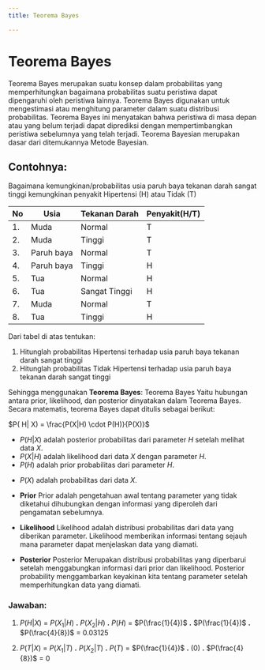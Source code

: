 ```yaml
---
title: Teorema Bayes

---
```


# Teorema Bayes
Teorema Bayes merupakan suatu konsep dalam probabilitas yang memperhitungkan bagaimana probabilitas suatu peristiwa dapat dipengaruhi oleh peristiwa lainnya. Teorema Bayes digunakan untuk mengestimasi atau menghitung parameter dalam suatu distribusi probabilitas. Teorema Bayes ini menyatakan bahwa peristiwa di masa depan atau yang belum terjadi dapat diprediksi dengan mempertimbangkan peristiwa sebelumnya yang telah terjadi. Teorema Bayesian merupakan dasar dari ditemukannya Metode Bayesian.

## Contohnya:
Bagaimana kemungkinan/probabilitas usia paruh baya tekanan darah sangat tinggi kemungkinan penyakit Hipertensi (H) atau Tidak (T)


|No|Usia|Tekanan Darah|Penyakit(H/T)
|--|-------|-------- |-----|
|1.| Muda  | Normal | T |
|2.| Muda  | Tinggi | T |
|3.| Paruh baya| Normal | T |
|4.| Paruh baya| Tinggi | H |
|5.| Tua  | Normal | H |
|6.| Tua  | Sangat Tinggi| H |
|7.| Muda | Normal | T |
|8.| Tua  | Tinggi | H |

Dari tabel di atas tentukan:
1. Hitunglah probabilitas Hipertensi terhadap usia paruh baya tekanan darah sangat tinggi
2. Hitunglah probabilitas Tidak Hipertensi terhadap usia paruh baya tekanan darah sangat tinggi

Sehingga menggunakan **Teorema Bayes**:
Teorema Bayes Yaitu hubungan antara prior, likelihood, dan posterior dinyatakan dalam Teorema Bayes. Secara matematis, teorema Bayes dapat ditulis sebagai berikut:

$P( H| X) = \frac{P(X|H) \cdot P(H)}{P(X)}$

- $P(H | X)$ adalah posterior probabilitas dari parameter $H$ setelah melihat data $X$.
- $P(X | H)$ adalah likelihood dari data $X$ dengan parameter $H$.
- $P(H)$ adalah prior probabilitas dari parameter $H$.
* $P(X)$ adalah probabilitas dari data $X$.


- **Prior**
Prior adalah pengetahuan awal tentang parameter yang tidak diketahui dihubungkan dengan informasi yang diperoleh dari pengamatan sebelumnya.

- **Likelihood**
Likelihood adalah distribusi probabilitas dari data yang diberikan parameter. Likelihood memberikan informasi tentang sejauh mana parameter dapat menjelaskan data yang diamati. 

- **Posterior**
Posterior Merupakan distribusi probabilitas yang diperbarui setelah menggabungkan informasi dari prior dan likelihood. Posterior probability menggambarkan keyakinan kita tentang parameter setelah memperhitungkan data yang diamati.

### Jawaban:
1. $P(H | X)$ = $P(X_1| H)$ **.** $P(X_2 | H)$ **.** $P(H)$
= $P(\frac{1}{4})$ **.** $P(\frac{1}{4})$ **.** $P(\frac{4}{8})$
= $0.03125$

2. $P(T | X)$ = $P(X_1| T)$ **.** $P(X_2 | T)$ **.** $P(T)$
= $P(\frac{1}{4})$ **.** $(0)$ **.** $P(\frac{4}{8})$
= $0$